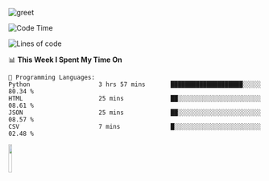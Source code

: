 ![greet](https://user-images.githubusercontent.com/44234583/146624354-9d461392-3676-4e7a-b12f-debc7319f53b.gif) 


<!--START_SECTION:waka-->
![Code Time](http://img.shields.io/badge/Code%20Time-423%20hrs%2023%20mins-blue)

![Lines of code](https://img.shields.io/badge/From%20Hello%20World%20I%27ve%20Written-3.8%20million%20lines%20of%20code-blue)

📊 **This Week I Spent My Time On** 

```text
💬 Programming Languages: 
Python                   3 hrs 57 mins       ████████████████████░░░░░   80.34 % 
HTML                     25 mins             ██░░░░░░░░░░░░░░░░░░░░░░░   08.61 % 
JSON                     25 mins             ██░░░░░░░░░░░░░░░░░░░░░░░   08.57 % 
CSV                      7 mins              █░░░░░░░░░░░░░░░░░░░░░░░░   02.48 % 
```


<!--END_SECTION:waka-->
<img src="https://user-images.githubusercontent.com/44234583/191059235-95ebfce1-7fc7-4eee-baff-214d902e7c18.gif" width="12%"/>
